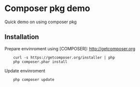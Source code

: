 Composer pkg demo
=================

Quick demo on using composer pkg

Installation
------------

Prepare envinroment using [COMPOSER]: http://getcomposer.org

        curl -s https://getcomposer.org/installer | php
        php composer.phar install


Update envinroment

        php composer update
